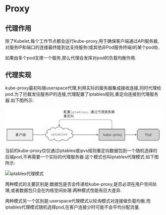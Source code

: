 # Proxy

## 代理作用

除了Kubelet,每个工作节点都会运行kube-proxy,用于确保客户端通过API服务器,对服务IP和端口的连接最终能到达支持服务(或其他非Pod服务终端)的某个pod处.

如果由多个pod支撑一个服务,那么代理会发挥对pod的负载均衡作用.



## 代理实现

kube-proxy最初叫做userspace代理,利用实际的服务器集成接收连接,同时代理给pod.为了拦截发往服务IP的连接,代理配置了iptables规则,重定向连接到代理服务器.如下图所示:

![userspace代理模式](img/userspace代理模式.jpg)

当前的kube-proxy仅仅通过iptables或ipvs规则重定向数据包到一个随机选择的后端pod,不再需要一个实际的代理服务器.这个模式也叫iptables代理模式.如下图所示:

![iptables代理模式](C:/Users/Administrator/Desktop/iptables代理模式.jpg)

两种模式的主要区别是:数据包是否会传递给kube-proxy,是否必须在用户空间处理,或者数据包只会在内核空间处理.两种模式性能有巨大差异.

两种模式另一个区别是:userspace代理模式以轮询模式对连接做负载均衡.而iptables代理模式随机选择pod,在客户连接少时可能不会平均分配流量.

